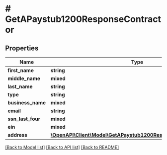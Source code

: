 # # GetAPaystub1200ResponseContractor

## Properties

Name | Type | Description | Notes
------------ | ------------- | ------------- | -------------
**first_name** | **string** |  | [optional]
**middle_name** | **mixed** |  | [optional]
**last_name** | **string** |  | [optional]
**type** | **string** |  | [optional]
**business_name** | **mixed** |  | [optional]
**email** | **string** |  | [optional]
**ssn_last_four** | **mixed** |  | [optional]
**ein** | **mixed** |  | [optional]
**address** | [**\OpenAPI\Client\Model\GetAPaystub1200ResponseContractorAddress**](GetAPaystub1200ResponseContractorAddress.md) |  | [optional]

[[Back to Model list]](../../README.md#models) [[Back to API list]](../../README.md#endpoints) [[Back to README]](../../README.md)
